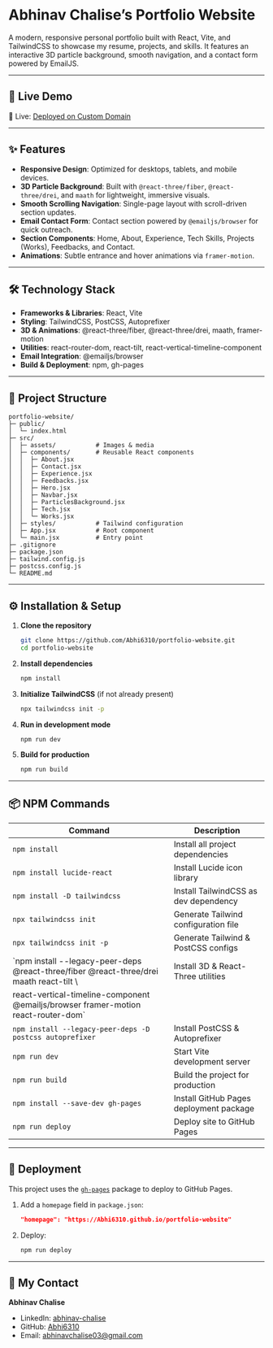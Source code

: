 # Abhinav Chalise’s Portfolio Website

A modern, responsive personal portfolio built with React, Vite, and TailwindCSS to showcase my resume, projects, and skills. It features an interactive 3D particle background, smooth navigation, and a contact form powered by EmailJS.

---

## 🚀 Live Demo

🔗 Live: [Deployed on Custom Domain](https://abhinavchalise.com/)

---

## ✨ Features

- **Responsive Design**: Optimized for desktops, tablets, and mobile devices.
- **3D Particle Background**: Built with `@react-three/fiber`, `@react-three/drei`, and `maath` for lightweight, immersive visuals.
- **Smooth Scrolling Navigation**: Single-page layout with scroll-driven section updates.
- **Email Contact Form**: Contact section powered by `@emailjs/browser` for quick outreach.
- **Section Components**: Home, About, Experience, Tech Skills, Projects (Works), Feedbacks, and Contact.
- **Animations**: Subtle entrance and hover animations via `framer-motion`.

---

## 🛠️ Technology Stack

- **Frameworks & Libraries**: React, Vite
- **Styling**: TailwindCSS, PostCSS, Autoprefixer
- **3D & Animations**: @react-three/fiber, @react-three/drei, maath, framer-motion
- **Utilities**: react-router-dom, react-tilt, react-vertical-timeline-component
- **Email Integration**: @emailjs/browser
- **Build & Deployment**: npm, gh-pages

---

## 📂 Project Structure

```
portfolio-website/
├─ public/
│  └─ index.html
├─ src/
│  ├─ assets/           # Images & media
│  ├─ components/       # Reusable React components
│  │  ├─ About.jsx
│  │  ├─ Contact.jsx
│  │  ├─ Experience.jsx
│  │  ├─ Feedbacks.jsx
│  │  ├─ Hero.jsx
│  │  ├─ Navbar.jsx
│  │  ├─ ParticlesBackground.jsx
│  │  ├─ Tech.jsx
│  │  └─ Works.jsx
│  ├─ styles/           # Tailwind configuration
│  ├─ App.jsx           # Root component
│  └─ main.jsx          # Entry point
├─ .gitignore
├─ package.json
├─ tailwind.config.js
├─ postcss.config.js
└─ README.md
```

---

## ⚙️ Installation & Setup

1. **Clone the repository**
   ```bash
   git clone https://github.com/Abhi6310/portfolio-website.git
   cd portfolio-website
   ```

2. **Install dependencies**
   ```bash
   npm install
   ```

3. **Initialize TailwindCSS** (if not already present)
   ```bash
   npx tailwindcss init -p
   ```

4. **Run in development mode**
   ```bash
   npm run dev
   ```

5. **Build for production**
   ```bash
   npm run build
   ```

---

## 📦 NPM Commands

| Command                                                                                             | Description                              |
| --------------------------------------------------------------------------------------------------- | ---------------------------------------- |
| `npm install`                                                                                       | Install all project dependencies         |
| `npm install lucide-react`                                                                          | Install Lucide icon library              |
| `npm install -D tailwindcss`                                                                        | Install TailwindCSS as dev dependency    |
| `npx tailwindcss init`                                                                              | Generate Tailwind configuration file     |
| `npx tailwindcss init -p`                                                                           | Generate Tailwind & PostCSS configs      |
| `npm install --legacy-peer-deps @react-three/fiber @react-three/drei maath react-tilt \              | Install 3D & React-Three utilities       |
|   react-vertical-timeline-component @emailjs/browser framer-motion react-router-dom`                |                                          |
| `npm install --legacy-peer-deps -D postcss autoprefixer`                                            | Install PostCSS & Autoprefixer           |
| `npm run dev`                                                                                       | Start Vite development server            |
| `npm run build`                                                                                     | Build the project for production         |
| `npm install --save-dev gh-pages`                                                                   | Install GitHub Pages deployment package  |
| `npm run deploy`                                                                                    | Deploy site to GitHub Pages              |

---

## 🚀 Deployment

This project uses the [`gh-pages`](https://www.npmjs.com/package/gh-pages) package to deploy to GitHub Pages.

1. Add a `homepage` field in `package.json`:
   ```json
   "homepage": "https://Abhi6310.github.io/portfolio-website"
   ```

2. Deploy:
   ```bash
   npm run deploy
   ```

---

## 👤 My Contact

**Abhinav Chalise**  
- LinkedIn: [abhinav-chalise](https://www.linkedin.com/in/abhinav-chalise-6bb31920b/)  
- GitHub: [Abhi6310](https://github.com/Abhi6310)  
- Email: abhinavchalise03@gmail.com
